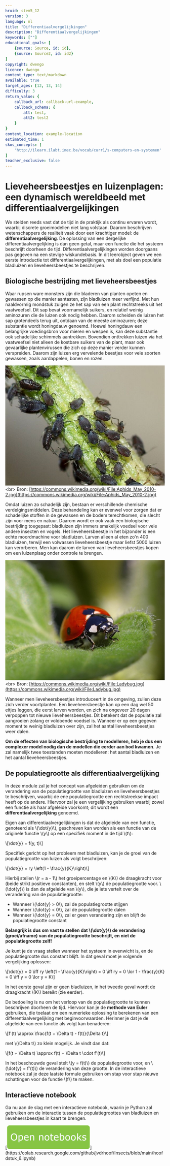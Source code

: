 ```yaml
---
hruid: stem5_12
version: 3
language: nl
title: "Differentiaalvergelijkingen"
description: "Differentiaalvergelijkingen"
keywords: [""]
educational_goals: [
    {source: Source, id: id}, 
    {source: Source2, id: id2}
]
copyright: dwengo
licence: dwengo
content_type: text/markdown
available: true
target_ages: [12, 13, 14]
difficulty: 3
return_value: {
    callback_url: callback-url-example,
    callback_schema: {
        att: test,
        att2: test2
    }
}
content_location: example-location
estimated_time: 1
skos_concepts: [
    'http://ilearn.ilabt.imec.be/vocab/curr1/s-computers-en-systemen'
]
teacher_exclusive: false
---
```

# Lieveheersbeestjes en luizenplagen: een dynamisch wereldbeeld met differentiaalvergelijkingen

We stelden reeds vast dat de tijd in de praktijk als continu ervaren wordt, waarbij discrete groeimodellen niet lang volstaan. Daarom beschrijven wetenschappers de realiteit vaak door een krachtiger model: de **differentiaalvergelijking**. De oplossing van een dergelijke differentiaalvergelijking is dan geen getal, maar een functie die het systeem beschrijft doorheen de tijd. Differentiaalvergelijkingen worden doorgaans pas gegeven na een stevige wiskundebasis. In dit leerobject geven we een eerste introductie tot differentiaalvergelijkingen, met als doel een populatie bladluizen en lieveheersbeestjes te beschrijven.

## Biologische bestrijding met lieveheersbeestjes

Waar rupsen ware monsters zijn die bladeren van planten opeten en gewassen op die manier aantasten, zijn bladluizen meer verfijnd. Met hun naaldvormig mondstuk zuigen ze het sap van een plant rechtstreeks uit het vaatweefsel. Dit sap bevat voornamelijk suikers, en relatief weinig aminozuren die de luizen ook nodig hebben. Daarom scheiden de luizen het sap grotendeels terug uit, ontdaan van de meeste aminozuren; deze substantie wordt honingdauw genoemd. Hoewel honingdauw een belangrijke voedingsbron voor mieren en wespen is, kan deze substantie ook schadelijke schimmels aantrekken. Bovendien onttrekken luizen via het vaatweefsel niet alleen de kostbare suikers van de plant, maar ook gevaarlijke plantenvirussen die zich op deze manier verder kunnen verspreiden. Daarom zijn luizen erg vervelende beestjes voor vele soorten gewassen, zoals aardappelen, bonen en rozen.

![Bladluis](embed/bladluis.jpg "https://commons.wikimedia.org/wiki/File:Aphids_May_2010-2.jpg")<br>
Bron: [https://commons.wikimedia.org/wiki/File:Aphids_May_2010-2.jpg](https://commons.wikimedia.org/wiki/File:Aphids_May_2010-2.jpg)

Omdat luizen zo schadelijk zijn, bestaan er verschillende chemische verdelgingsmiddelen. Deze behandeling kan er evenwel voor zorgen dat er schadelijke stoffen in de gewassen en de bodem terechtkomen, die slecht zijn voor mens en natuur. Daarom wordt er ook vaak een biologische bestrijding toegepast: bladluizen zijn immers smakelijk voedsel voor vele andere insecten en vogels. Het lieveheersbeestje in het bijzonder is een echte moordmachine voor bladluizen. Larven alleen al eten zo'n 400 bladluizen, terwijl een volwassen lieveheersbeestje maar liefst 5000 luizen kan verorberen. Men kan daarom de larven van lieveheersbeestjes kopen om een luizenplaag onder controle te brengen.

![Lieveheersbeestje](embed/lieveheersbeestje.jpg "https://commons.wikimedia.org/wiki/File:Ladybug.jpg")<br>
Bron: [https://commons.wikimedia.org/wiki/File:Ladybug.jpg](https://commons.wikimedia.org/wiki/File:Ladybug.jpg)

Wanneer men lieveheersbeestjes introduceert in de omgeving, zullen deze zich verder voortplanten. Een lieveheersbeestje kan op een dag wel 50 eitjes leggen, die eerst larven worden, en zich na ongeveer 20 dagen verpoppen tot nieuwe lieveheersbeestjes. Dit betekent dat de populatie zal aangroeien zolang er voldoende voedsel is. Wanneer er op een gegeven moment te weinig bladluizen over zijn, zal het aantal lieveheersbeestjes weer dalen.

**Om de effecten van biologische bestrijding te modelleren, heb je dus een complexer model nodig dan de modellen die eerder aan bod kwamen**. Je zal namelijk twee toestanden moeten modelleren: het aantal bladluizen en het aantal lieveheersbeestjes.

## De populatiegrootte als differentiaalvergelijking

In deze module zal je het concept van afgeleiden gebruiken om de verandering van de populatiegrootte van bladluizen en lieveheersbeestjes te beschrijven, waarbij de ene populatiegrootte een rechtstreekse impact heeft op de andere. Hiervoor zal je een vergelijking gebruiken waarbij zowel een functie als haar afgeleide voorkomt; dit wordt een **differentiaalvergelijking** genoemd.

Eigen aan differentiaalvergelijkingen is dat de afgeleide van een functie, genoteerd als \\(\dot{y}\\), geschreven kan worden als een functie van de originele functie \\(y\\) op een specifiek moment in de tijd \\(t\\):

\\[\dot{y} = f(y, t)\\]

Specifiek gericht op het probleem met bladluizen, kan je de groei van de populatiegrootte van luizen als volgt beschrijven:

\\[\dot{y} = ry \left(1 - \frac{y}{K}\right)\\]

Hierbij stellen \\(r = a - 1\\) het groeipercentage en \\(K\\) de draagkracht voor (beide strikt positieve constanten), en stelt \\(y\\) de populatiegrootte voor. \\(\dot{y}\\) is dan de afgeleide van \\(y\\), die je iets vertelt over de verandering van de populatiegrootte:

- Wanneer \\(\dot{y} > 0\\), zal de populatiegrootte stijgen
- Wanneer \\(\dot{y} < 0\\), zal de populatiegrootte dalen
- Wanneer \\(\dot{y} = 0\\), zal er geen verandering zijn en blijft de populatiegrootte constant

**Belangrijk is dus om vast te stellen dat \\(\dot{y}\\) de verandering (groei/afname) van de populatiegrootte beschrijft, en niet de populatiegrootte zelf!**

Je kunt je de vraag stellen wanneer het systeem in evenwicht is, en de populatiegrootte dus constant blijft. In dat geval moet je volgende vergelijking oplossen:

\\[\dot{y} = 0 \iff ry \left(1 - \frac{y}{K}\right) = 0 \iff ry = 0 \lor 1 - \frac{y}{K} = 0 \iff y = 0 \lor y = K\\]

In het eerste geval zijn er geen bladluizen, in het tweede geval wordt de draagkracht \\(K\\) bereikt (zie eerder).

De bedoeling is nu om het verloop van de populatiegrootte te kunnen beschrijven doorheen de tijd. Hiervoor kan je de **methode van Euler** gebruiken, die toelaat om een numerieke oplossing te berekenen van een differentiaalvergelijking met beginvoorwaarden. Herinner je dat je de afgeleide van een functie als volgt kan benaderen:

\\[f'(t) \approx \frac{f(t + \Delta t) - f(t)}{\Delta t}\\]

met \\(\Delta t\\) zo klein mogelijk. Je vindt dan dat:

\\[f(t + \Delta t) \approx f(t) + \Delta t \cdot f'(t)\\]

In het beschouwde geval stelt \\(y = f(t)\\) de populatiegrootte voor, en \\(\dot{y} = f'(t)\\) de verandering van deze grootte. In de interactieve notebook zal je deze laatste formule gebruiken om stap voor stap nieuwe schattingen voor de functie \\(f\\) te maken.

## Interactieve notebook

Ga nu aan de slag met een interactieve notebook, waarin je Python zal gebruiken om de interactie tussen de populatiegroottes van bladluizen en lieveheersbeestjes in kaart te brengen.

[![Knop](embed/knop.png "https://colab.research.google.com/github/jvdrhoof/Insects/blob/main/hoofdstuk_6.ipynb")](https://colab.research.google.com/github/jvdrhoof/Insects/blob/main/hoofdstuk_6.ipynb)

